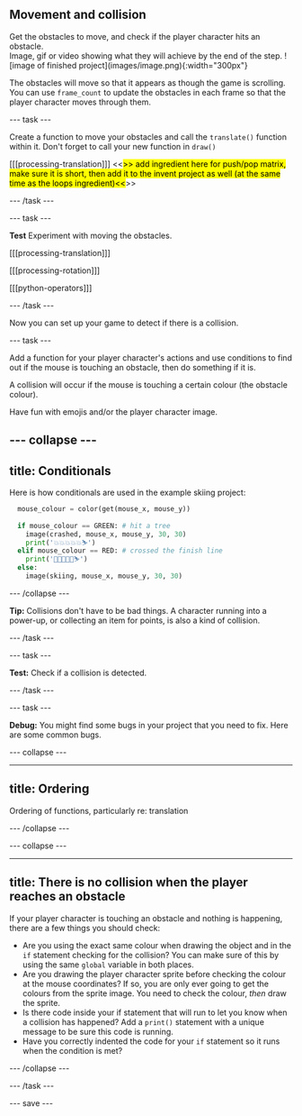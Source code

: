 ## Movement and collision

<div style="display: flex; flex-wrap: wrap">
<div style="flex-basis: 200px; flex-grow: 1; margin-right: 15px;">
Get the obstacles to move, and check if the player character hits an obstacle.
</div>
<div>
Image, gif or video showing what they will achieve by the end of the step. ![image of finished project](images/image.png){:width="300px"}
</div>
</div>

The obstacles will move so that it appears as though the game is scrolling. You can use `frame_count` to update the obstacles in each frame so that the player character moves through them.

--- task ---

Create a function to move your obstacles and call the `translate()` function within it. Don't forget to call your new function in `draw()`

[[[processing-translation]]]
<<<mark>>> add ingredient here for push/pop matrix, make sure it is short, then add it to the invent project as well (at the same time as the loops ingredient)<<</mark>>>

--- /task ---

--- task ---

**Test** Experiment with moving the obstacles.

[[[processing-translation]]]

[[[processing-rotation]]]

[[[python-operators]]]

--- /task ---

Now you can set up your game to detect if there is a collision.

--- task ---

Add a function for your player character's actions and use conditions to find out if the mouse is touching an obstacle, then do something if it is.

A collision will occur if the mouse is touching a certain colour (the obstacle colour).

Have fun with emojis and/or the player character image.

--- collapse ---
---
title: Conditionals
---

Here is how conditionals are used in the example skiing project:

```python 
  mouse_colour = color(get(mouse_x, mouse_y))
  
  if mouse_colour == GREEN: # hit a tree
    image(crashed, mouse_x, mouse_y, 30, 30)
    print('💥💥💥💥💥⛷️')
  elif mouse_colour == RED: # crossed the finish line
    print('🥳🥳🥳🥳🥳⛷️')
  else:
    image(skiing, mouse_x, mouse_y, 30, 30)
```

--- /collapse ---

**Tip:** Collisions don't have to be bad things. A character running into a power-up, or collecting an item for points, is also a kind of collision.

--- /task ---

--- task ---

**Test:** Check if a collision is detected.

--- /task ---

--- task ---

**Debug:** You might find some bugs in your project that you need to fix. Here are some common bugs.

--- collapse ---

---
title: Ordering
---

Ordering of functions, particularly re: translation

--- /collapse ---

--- collapse ---

---
title: There is no collision when the player reaches an obstacle
---

If your player character is touching an obstacle and nothing is happening, there are a few things you should check:

 - Are you using the exact same colour when drawing the object and in the `if` statement checking for the collision? You can make sure of this by using the same `global` variable in both places.
 - Are you drawing the player character sprite before checking the colour at the mouse coordinates? If so, you are only ever going to get the colours from the sprite image. You need to check the colour, *then* draw the sprite.
 - Is there code inside your if statement that will run to let you know when a collision has happened? Add a `print()` statement with a unique message to be sure this code is running.
 - Have you correctly indented the code for your `if` statement so it runs when the condition is met?

--- /collapse ---

--- /task ---

--- save ---